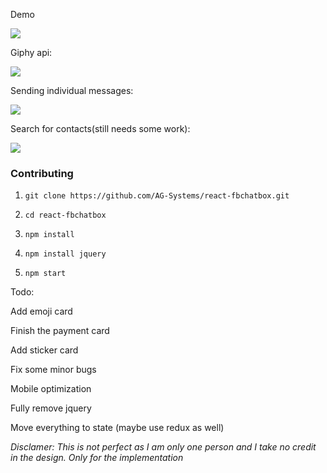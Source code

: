 Demo

![](http://i.imgur.com/jFArq8a.gif)


Giphy api:

![](http://i.imgur.com/YKK8Dik.gif)

Sending individual messages:

![](http://i.imgur.com/5wkwVPw.gif)

Search for contacts(still needs some work):

![](http://i.imgur.com/zvfIg18.gif)

### Contributing

1) `git clone https://github.com/AG-Systems/react-fbchatbox.git`

2) `cd react-fbchatbox`

3) `npm install`

4) `npm install jquery`

5) `npm start`


Todo:

Add emoji card

Finish the payment card

Add sticker card

Fix some minor bugs

Mobile optimization

Fully remove jquery

Move everything to state (maybe use redux as well)

*Disclamer: This is not perfect as I am only one person and I take no credit in the design. Only for the implementation*
